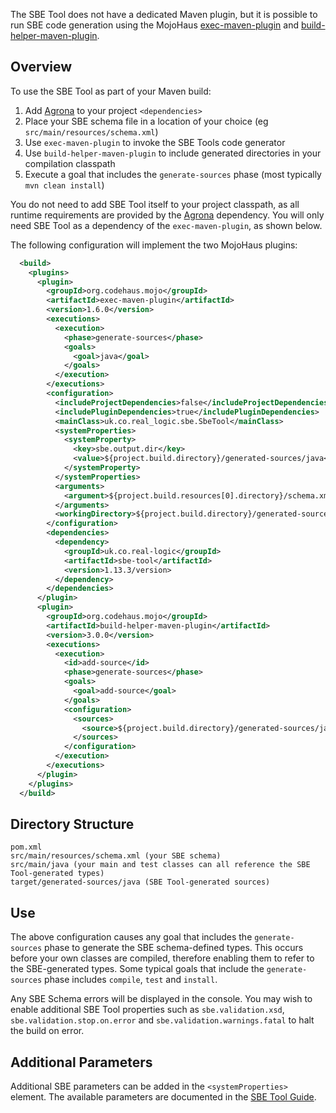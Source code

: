 The SBE Tool does not have a dedicated Maven plugin, but it is possible to run SBE code generation 
using the MojoHaus [exec-maven-plugin](http://www.mojohaus.org/exec-maven-plugin/) and [build-helper-maven-plugin](http://www.mojohaus.org/build-helper-maven-plugin/).

## Overview
To use the SBE Tool as part of your Maven build:

1. Add [Agrona](https://github.com/real-logic/agrona) to your project `<dependencies>`
1. Place your SBE schema file in a location of your choice (eg `src/main/resources/schema.xml`)
1. Use ``exec-maven-plugin`` to invoke the SBE Tools code generator
1. Use ``build-helper-maven-plugin`` to include generated directories in your compilation classpath
1. Execute a goal that includes the ``generate-sources`` phase (most typically `mvn clean install`)

You do not need to add SBE Tool itself to your project classpath, as all runtime requirements are provided by the [Agrona](https://github.com/real-logic/agrona) dependency. You will only need SBE Tool as a dependency of the `exec-maven-plugin`, as shown below.

The following configuration will implement the two MojoHaus plugins:

```xml
  <build>
    <plugins>
      <plugin>
        <groupId>org.codehaus.mojo</groupId>
        <artifactId>exec-maven-plugin</artifactId>
        <version>1.6.0</version>
        <executions>
          <execution>
            <phase>generate-sources</phase>
            <goals>
              <goal>java</goal>
            </goals>
          </execution>
        </executions>
        <configuration>
          <includeProjectDependencies>false</includeProjectDependencies>
          <includePluginDependencies>true</includePluginDependencies>
          <mainClass>uk.co.real_logic.sbe.SbeTool</mainClass>
          <systemProperties>
            <systemProperty>
              <key>sbe.output.dir</key>
              <value>${project.build.directory}/generated-sources/java</value>
            </systemProperty>
          </systemProperties>
          <arguments>
            <argument>${project.build.resources[0].directory}/schema.xml</argument>
          </arguments>
          <workingDirectory>${project.build.directory}/generated-sources/java</workingDirectory>
        </configuration>
        <dependencies>
          <dependency>
            <groupId>uk.co.real-logic</groupId>
            <artifactId>sbe-tool</artifactId>
            <version>1.13.3/version>
          </dependency>
        </dependencies>
      </plugin>
      <plugin>
        <groupId>org.codehaus.mojo</groupId>
        <artifactId>build-helper-maven-plugin</artifactId>
        <version>3.0.0</version>
        <executions>
          <execution>
            <id>add-source</id>
            <phase>generate-sources</phase>
            <goals>
              <goal>add-source</goal>
            </goals>
            <configuration>
              <sources>
                <source>${project.build.directory}/generated-sources/java/</source>
              </sources>
            </configuration>
          </execution>
        </executions>
      </plugin>
    </plugins>
  </build>
```

## Directory Structure
    pom.xml
    src/main/resources/schema.xml (your SBE schema)
    src/main/java (your main and test classes can all reference the SBE Tool-generated types)
    target/generated-sources/java (SBE Tool-generated sources)

## Use
The above configuration causes any goal that includes the `generate-sources` phase to generate the SBE schema-defined types. This occurs before your own classes are compiled, therefore enabling them to refer to the SBE-generated types. Some typical goals that include the `generate-sources` phase includes `compile`, `test` and `install`.

Any SBE Schema errors will be displayed in the console. You may wish to enable additional SBE Tool properties such as `sbe.validation.xsd`, `sbe.validation.stop.on.error` and `sbe.validation.warnings.fatal` to halt the build on error.

## Additional Parameters
Additional SBE parameters can be added in the `<systemProperties>` element. The available parameters are documented in the [SBE Tool Guide](https://github.com/real-logic/simple-binary-encoding/wiki/Sbe-Tool-Guide).